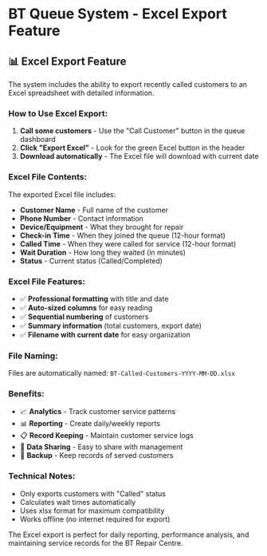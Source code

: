 # BT Queue System - Excel Export Feature

## 📊 **Excel Export Feature**

The system includes the ability to export recently called customers to an Excel spreadsheet with detailed information.

### **How to Use Excel Export:**

1. **Call some customers** - Use the "Call Customer" button in the queue dashboard
2. **Click "Export Excel"** - Look for the green Excel button in the header
3. **Download automatically** - The Excel file will download with current date

### **Excel File Contents:**

The exported Excel file includes:
- **Customer Name** - Full name of the customer
- **Phone Number** - Contact information
- **Device/Equipment** - What they brought for repair
- **Check-in Time** - When they joined the queue (12-hour format)
- **Called Time** - When they were called for service (12-hour format)
- **Wait Duration** - How long they waited (in minutes)
- **Status** - Current status (Called/Completed)

### **Excel File Features:**

- ✅ **Professional formatting** with title and date
- ✅ **Auto-sized columns** for easy reading
- ✅ **Sequential numbering** of customers
- ✅ **Summary information** (total customers, export date)
- ✅ **Filename with current date** for easy organization

### **File Naming:**
Files are automatically named: `BT-Called-Customers-YYYY-MM-DD.xlsx`

### **Benefits:**
- 📈 **Analytics** - Track customer service patterns
- 📊 **Reporting** - Create daily/weekly reports
- 📋 **Record Keeping** - Maintain customer service logs
- 🔄 **Data Sharing** - Easy to share with management
- 💾 **Backup** - Keep records of served customers

### **Technical Notes:**
- Only exports customers with "Called" status
- Calculates wait times automatically
- Uses xlsx format for maximum compatibility
- Works offline (no internet required for export)

The Excel export is perfect for daily reporting, performance analysis, and maintaining service records for the BT Repair Centre.
